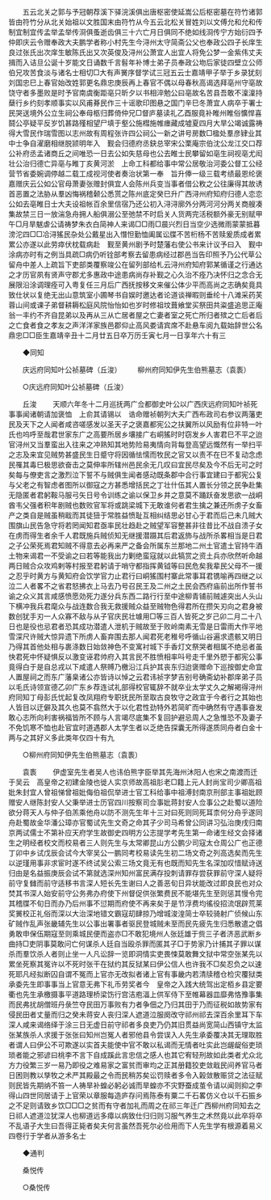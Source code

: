 <!-- { "loadSidebar": true } -->
　　五云北关之郭与予冠朝荐溪下驿浣溪俱出唐枢密使延嵩公后枢密墓在符竹诸郭皆由符竹分从北关始祖以文胜国末由符竹从今五云北松关冒姓刘以文傅允和允和传制宜制宜传孟举孟举传浻俱蚤逝齿俱三十六亡月日俱同不绝如线浻传宁方始衍四予仲即庆云令赠奉政大夫鹏学者称小村先生今浔州太守简斋公父也奉政公四子长庠生良过张氏出次庠生敏陈氏出又次英俊及浔州公萧宜人出宜人将免公梦一金紫伟丈夫揖而入诘旦公诞十岁能文日诵数千言髫年补博士弟子员奉政公圽后家徒四壁立公师伯兄攻苦食淡与诸名士相切□大有声黉序督学试三冠五云士嘉靖甲子举于乡录犹刻刘国忠巳上春官始改姓郭更名鼎忠庚辰再上春官不偶以母春秋高谒选拜亳州守亳故饶守者多墨败是时予官南虞衡距亳只昕夕以书相淬勉公曰亳故名苦县吾敢不澟澟持蘖行乡约刻孝顺事实以风甫朞民作三十谣歌印图悬之国门辛巳冬萧宜人病卒于署士民哭送境外公立生祠公奉母柩归葬倚仲兄□督庐墓读礼乙酉服竟补睢州睢俗懭悍喜鬪公亭疑平反岁饥甚路殣相望尸填于壑公施槥施帷瘗藏成墟夏四月大旱公竭诚露祷得大雪民作瑞雪图以志州故有周程张许四公祠公一新之讲号房数□楹处羣彦肄业其中士争自濯磨相继脱颕明年入　觐会归德府丞鈌总宰宋公栗庵宗伯沈公龙江交口荐公补府丞孟诸商丘之间唯恐一日去公如失慈母也公去睢士民攀留如亳生祠视亳尤闳壮公治归德亡异亳与睢丁亥黄河淤　上命工科都给事中常公居敬治河委公督工公经营节省委婉调停越二载工成视河使者奏治状第一奉　旨升俸一级三载考绩最恩纶褒嘉赠庆云公如公官母萧妻张赠封俱宜人会陈州兵变当事者借公敉之公往廉得其故诱首恶置之法胁从羣凶悔祸稽颡公悉贳之陈州底定癸巳升广西浔州府知府归德人恋恋公如去亳睢日士大夫设祖帐百余里信宿乃还公初入浔浔廓外分两河河分两关商艘凑集故禁三日一放湍急舟拥人船俱溺公至弛禁不时启关人货两完活税额外豪无别赋甲午□月旱魃虐公请祷梦朱衣白简神人来谒□□雨□晨兴烈日当空少选微雨蒙蒙抵暮滂沱四□□冾浔猺民杂处公戴星出入憯怛勤恤阖属讼牒不苦桁杨不苦赎爰质成者累累公亦遂以此劳瘁伏枕载病赴　觐至黄州剧予时楚藩右使公书来计议予曰入　觐中涂病亦时有之例当具疏□病仍听铨部考察去留患病经过郡邑当告印照予乃公代草公留舟中差人上疏旨下吏部类覆察竣公在留列部给札云浔州府知府郭某循谨之行通达之才历官夙有贤声守郡尤多惠政中途患病尚存补觐之心久治不痊乃决怀归之念合无展限沿涂调理痊可入粤复任三月后广西抚按移文来催公体少平而高尚之志确矣竟具致仕状以复绝无出山意筑室小圃琴书自娱时邀达者论道谈禅暇则垂纶十八滩采药芙蓉山间或课子弟督耕耨松庭风院怡怡如也岁时修祖坟葺飨堂买祭田共粢盛追思正庵翁一丰约不齐自昆弟以及再从三从亡居者屋之亡妻者室之死亡所归者殡之亡后者后之亡食者食之孝友之声洋洋家族邑郡仰止高风娄请宾席不赴悬车阅九载始辞世公名鼎忠□□臣生嘉靖辛丑十二月廿五日卒万历壬寅七月一日享年六十有三 

　　◆同知 

　　庆远府同知叶公祯墓碑（丘浚） 
　　柳州府同知伊先生伯熊墓志（袁袠） 

　　○庆远府同知叶公祯墓碑（丘浚） 

　　丘浚 
　　天顺六年冬十二月巡抚两广佥都御史叶公以广西庆远府同知叶祯死事事闻诸朝请加褒恤　上俞其请锡以　诰命赠祯朝列大夫广西布政司右参议两藩吏民及天下之人闻者咸咨嗟感发以圣天子之褒嘉都宪公之扶翼所以风励有位非特一叶氏也呜呼至哉君世家东广之高要所居乡壤接广右峒猺时时窃发乡人害君巳不平之迨官浔州又当羣蛮出入往来之冲熟知其地势险易夷情向背每登高望远慨然有一举扫平之志及来宜见贼势甚盛民生日蹙守将因循怯懦而牧民之官又以责不在巳不复动念虑民罹其毒巳极思欲奋击之莫伸率所辖州邑民余无几叹曰宜民尽矣及今不后无可之时矣每与僚吏言之激烈泣下誓不与贼俱生闻者感动既条郡中合行事宜建曰于都宪公复与父老之有智虑者图所以御寇之方甚悉增括民之丁壮什伍其人置长分领之民争赴集无隐匿者君躬鞍马服弓矢日号令训练之谕以保卫乡井之意莫不踊跃奋发思欲一战峒酋韦父强者积年剧贼也数败官军将或跳梁城下无敢谁何者君生擒之兼还所虏子女畜产之类自是贼虽稍戢而其徒狃于常胜益愤耻互相纠结思必甘心于君而后己未几贼大围旗山民告急守将若罔闻知君亟率民壮趋赴之贼望军容整甚非往昔比不战自溃子女在虏而得生者余千人君既施兵贼侦知无继援潜蹑其后君返斾与战所杀畧相当是日君之子公荣死焉君知贼不得意去必再来严之备会所属东兰那地二州土官遣土官持牛酒土物来谒君一不受谕之曰若等能我出力剿绝蛮寇就以此犒赏之资土兵亦欣然听命越两日贼合众攻鸡剌等村报至君躬请于哨守都指挥黄钺等曰民危矣我辈民父母不一援之忍乎时黄方与黄知府会饮学官力止君行曰峒猺围村寨此常事耳君镌喻再四继之以泣二人者畧不之省君怒拂衣上马去乃号召民王及二州之土民会西府庙前出所作誓书谕之众义其言咸感愤愿効死力遂分兵东西二路行行至中途柳青铺前贼遽突出人头山下横冲我兵君麾众与战连数合我无救援贼众益至贼物色得君所在攒矢刃向之君身被数创犹手刃一人众寡不敌与从子官庆民壮璩用□等三百人皆死之岁己卯二月二十八日也是役也忌君者恐其成功潜遣人泄机于贼故至于败岭南素无雪是日雷雨大作平地雪深尺许贼大惊异遗下所虏人畜弃围去那人闻君死老稚号呼循山谷遍求遗骸又明日乃得其首他处相与裹涤数日始敛神色不变寓衬城下手香灯文祭哭者相属不绝忌者虽快君死中怀疑惧反以激变诬君帅府入其言民不胜愤相率呌号走千里外愬于都宪公事竟得白于是自总戎以下咸遣人祭赙乃檄沿江兵护其丧东归迨褒赠命下巡按御史命宜人置屋祠之而东广藩臬诸公亦皆诗以悼之云君讳祯字梦吉别号确斋幼补郡庠弟子员以毛氏诗领宣德乙卯广东乡荐连试礼部得校官辄辞不就卒业太学丈久之解褐得浔州府同知丁母彭氏忧起复改凤翔府专职抚民所至取古良牧守之政宜于今者行之其始也人皆目以迂僻及其久也莫不翕然大于以化君性劲特外若简旷而中确然有守遇事奋发敢心志所向利害祸福皆所不顾与人言竭尽底集不复回护避忌周人之急惟恐不及妻子不免饥寒不恤也赴官宜时道遇郡人太学生者以乏绝告探囊无所得遂质同舟者白金十两与之其好义多此类年仅四十有九 

　　○柳州府同知伊先生伯熊墓志（袁袠） 

　　袁袠 
　　伊虚室先生者吴人也讳伯熊字臣举其先海州沐阳人也宋之南渡而迁于吴云　高皇帝之初建金陵也徙人实京师故高祖肜老□籍上元人封尚宝司少卿高祖妣朱封宜人曾祖悌曾祖妣侮伯祖侃举进士官工科给事中祖溥封南京刑部主事祖妣顾赠安人继陈封安人父秉举进士历官四川按察司佥事妣蒋封安人佥事公之赴蜀以道险欲分蒋天人与仲子伯羔乘他舟以防不测先生年十三对曰死则同死耳柰何分舟乎遂同舟赴蜀故金华潘公璋亦官蜀试先生文奇之命其子少司马希曾公同讲习弘治庚戌归南京两试儒士不第补应天府学生故御史四明方公志提学考先生第一命诸生经文会择诸生之明经者校文而校易者三人则先生与太常卿昆山方公鹏少司寇太仓周公广也正德丁卯中乡试戊辰会试今大宰吴公一鹏同考校易读先生初二场文奇之列高选矣而先生以逆瑾用事非求宦时遂不终试吴公索三场文竟无有也既而知先生名深加叹惜赋诗送归由是名益振庚辰会试不第就选深州知州富民满存投刺请罪存尝获罪前守深人疑将前守复雠而前守适移书言深人短长先生谢曰人之善恶旬日异状能改过即良民也对众焚其书深人始安前守公务弗办府使下州督促供张繁费民不能堪先生至则惩其慢令完其稽牒不旬日而办乃后州事不愆期而府使不再来矣于是节浮费均徭役招流氓辟荒莱奖黉校正礼俗而深以大治深地错文霸寇刧肆掠乃增城浚湟简士卒较骑射广侦候山东矿贼作乱声张畿辅先生以公事出署事者驱民登城贼未至而民先疲先生归悉散遣之倡勇敢申保伍期寇至则乘城民便而盗亦□不敢犯境州人张廷雄于赀三子者济恶武断乡曲持□吏阴事莫敢问亡何谋杀人廷自当殴杀罪而匿其子□于势家乃计捕其子罪以谋杀而羣饮杀人者则止坐一人凡讼辞一览即洞情实吏畏悚莫敢舞文狱中常空张某先以累坐死察其冤许以不死时张干在狱约其反狱某曰伊公信人也许我不□矣忍负之以速死耶凡经拟断囚自谓不冤而上官亦无改拟者诸上官有事畿内若清牍稽仓检灾覆狱类承委先生即事事当上官意无弗下礼币劳奖者今　皇帝之入践大统驾出定栢乡县定要衢也先生承檄摄事平道路理桥梁饬行宫洁庖湢上供军侍下至帷幕器皿靡弗恪豫事集而民弗扰胡僧班丹彔竺夺民田万事败有力者争佃之乃归其田于乃而征税如故势家有侵民田者丈量而归之癸未蒋安人丧归深人遮道泣服阕改守祁州祁去深百余里耳下车深人咸来谒络绎于涂三日无虚日前守祁者多良吏乃仍其旧贯益尚宽简山西镇守太监张某族杀人求援于张张曰知州岂冤人者邪他县令尝误入人先生承委覆决其无理取胜者谓人曰伊公不可欺遂以实首夫能使中官不敢以私谒而无情者吐实此岂龌龊俗吏琐琐者能之邪谚曰桃李不言下自成蹊此言忠信之感人也其它宥轻刑故如此类者尤众北方力役繁三岁一易乃即役之难易家之富贫而审均之正其册籍狡吏敛戢民间养官马者日困则教以孳牧之术严其殿最之令而民稍苏矣讼罚赎者多令入榖敛散赈贷之法征赋则民皆先期纳不笞一人祷旱补蝗必躬必诚而旱蝗亦不灾野蚕成茧令请以闻则抑之李得山四世同居请于上官荣以章服每造庐存问焉陈泰有粟二千石畧仿义仓以千石振乡之不足则请致乡饮□□□之贫而有守者加礼而周之在祁三年迁广西柳州府同知去之日祁人遮道泣犹深人也柳道远多瘴以病致仕归归则习服气养生之术然竟以此卒将卒不乱语子大生曰吾得正毙者矣夫何言虽然吾死尔必俭用而下人先生学有根源着易义四卷行于学者从游多名士 

　　◆通判 

　　桑悦传 

　　○桑悦传 

